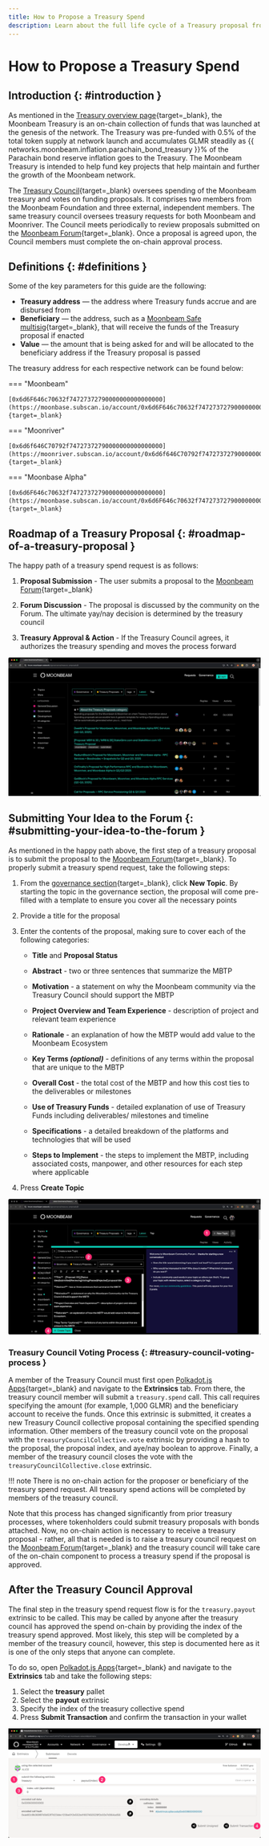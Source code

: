 ```yaml
---
title: How to Propose a Treasury Spend
description: Learn about the full life cycle of a Treasury proposal from the initial proposal on Moonbeam's Community Forum to the Treasury collective approving the spend on-chain.
---
```


# How to Propose a Treasury Spend

## Introduction {: #introduction }

As mentioned in the [Treasury overview page](/learn/features/treasury/){target=\_blank}, the Moonbeam Treasury is an on-chain collection of funds that was launched at the genesis of the network. The Treasury was pre-funded with 0.5% of the total token supply at network launch and accumulates GLMR steadily as {{ networks.moonbeam.inflation.parachain_bond_treasury }}% of the Parachain bond reserve inflation goes to the Treasury. The Moonbeam Treasury is intended to help fund key projects that help maintain and further the growth of the Moonbeam network.

The [Treasury Council](https://forum.moonbeam.network/g/TreasuryCouncil){target=\_blank} oversees spending of the Moonbeam treasury and votes on funding proposals. It comprises two members from the Moonbeam Foundation and three external, independent members. The same treasury council oversees treasury requests for both Moonbeam and Moonriver. The Council meets periodically to review proposals submitted on the [Moonbeam Forum](https://forum.moonbeam.network/c/governance/treasury-proposals/8){target=\_blank}. Once a proposal is agreed upon, the Council members must complete the on-chain approval process. 

## Definitions {: #definitions }

Some of the key parameters for this guide are the following:

 - **Treasury address** — the address where Treasury funds accrue and are disbursed from
 - **Beneficiary** — the address, such as a [Moonbeam Safe multisig](/tokens/manage/multisig-safe/){target=\_blank}, that will receive the funds of the Treasury proposal if enacted
 - **Value** — the amount that is being asked for and will be allocated to the beneficiary address if the Treasury proposal is passed

The treasury address for each respective network can be found below:

=== "Moonbeam"

    [0x6d6F646c70632f74727372790000000000000000](https://moonbase.subscan.io/account/0x6d6F646c70632f74727372790000000000000000){target=_blank}

=== "Moonriver"

    [0x6d6f646C70792f74727372790000000000000000](https://moonriver.subscan.io/account/0x6d6f646C70792f74727372790000000000000000){target=_blank}

=== "Moonbase Alpha"

    [0x6d6F646c70632f74727372790000000000000000](https://moonbase.subscan.io/account/0x6d6F646c70632f74727372790000000000000000){target=_blank}


## Roadmap of a Treasury Proposal {: #roadmap-of-a-treasury-proposal }

The happy path of a treasury spend request is as follows:

1. **Proposal Submission** - The user submits a proposal to the [Moonbeam Forum](https://forum.moonbeam.network/c/governance/treasury-proposals/8){target=\_blank}

2. **Forum Discussion** - The proposal is discussed by the community on the Forum. The ultimate yay/nay decision is determined by the treasury council

3. **Treasury Approval & Action** - If the Treasury Council agrees, it authorizes the treasury spending and moves the process forward

![Moonbeam Forum Home](/images/tokens/governance/treasury-proposals/treasury-proposal-1.webp)

## Submitting Your Idea to the Forum {: #submitting-your-idea-to-the-forum }

As mentioned in the happy path above, the first step of a treasury proposal is to submit the proposal to the [Moonbeam Forum](https://forum.moonbeam.network/c/governance/treasury-proposals/8){target=\_blank}. To properly submit a treasury spend request, take the following steps:

1. From the [governance section](https://forum.moonbeam.network/c/governance/treasury-proposals/8){target=\_blank}, click **New Topic**. By starting the topic in the governance section, the proposal will come pre-filled with a template to ensure you cover all the necessary points 
2. Provide a title for the proposal
3. Enter the contents of the proposal, making sure to cover each of the following categories:

    - **Title** and **Proposal Status** 

    - **Abstract** - two or three sentences that summarize the MBTP

    - **Motivation** - a statement on why the Moonbeam community via the Treasury Council should support the MBTP

    - **Project Overview and Team Experience** - description of project and relevant team experience

    - **Rationale** - an explanation of how the MBTP would add value to the Moonbeam Ecosystem

    - **Key Terms *(optional)*** - definitions of any terms within the proposal that are unique to the MBTP

    - **Overall Cost** - the total cost of the MBTP and how this cost ties to the deliverables or milestones

    - **Use of Treasury Funds** - detailed explanation of use of Treasury Funds including deliverables/ milestones and timeline

    - **Specifications** - a detailed breakdown of the platforms and technologies that will be used

    - **Steps to Implement** - the steps to implement the MBTP, including associated costs, manpower, and other resources for each step where applicable

4. Press **Create Topic**

![Submit a treasury spend proposal](/images/tokens/governance/treasury-proposals/treasury-proposal-2.webp)


### Treasury Council Voting Process {: #treasury-council-voting-process }

A member of the Treasury Council must first open [Polkadot.js Apps](https://polkadot.js.org/apps/?rpc=wss%3A%2F%2Fwss.api.moonbeam.network#/explorer){target=\_blank}  and navigate to the **Extrinsics** tab. From there, the treasury council member will submit a `treasury.spend` call. This call requires specifying the amount (for example, 1,000 GLMR) and the beneficiary account to receive the funds. Once this extrinsic is submitted, it creates a new Treasury Council collective proposal containing the specified spending information. Other members of the treasury council vote on the proposal with the `treasuryCouncilCollective.vote` extrinsic by providing a hash to the proposal, the proposal index, and aye/nay boolean to approve. Finally, a member of the treasury council closes the vote with the `treasuryCouncilCollective.close` extrinsic.
 
!!! note
    There is no on-chain action for the proposer or beneficiary of the treasury spend request.
    All treasury spend actions will be completed by members of the treasury council.

Note that this process has changed significantly from prior treasury processes, where tokenholders could submit treasury proposals with bonds attached. Now, no on-chain action is necessary to receive a treasury proposal - rather, all that is needed is to raise a treasury council request on the [Moonbeam Forum](https://forum.moonbeam.network/c/governance/treasury-proposals/8){target=\_blank} and the treasury council will take care of the on-chain component to process a treasury spend if the proposal is approved.

## After the Treasury Council Approval

The final step in the treasury spend request flow is for the `treasury.payout` extrinsic to be called. This may be called by anyone after the treasury council has approved the spend on-chain by providing the index of the treasury spend approved. Most likely, this step will be completed by a member of the treasury council, however, this step is documented here as it is one of the only steps that anyone can complete. 

To do so, open [Polkadot.js Apps](https://polkadot.js.org/apps/?rpc=wss%3A%2F%2Fwss.api.moonbeam.network#/explorer){target=\_blank} and navigate to the **Extrinsics** tab and take the following steps:

1. Select the **treasury** pallet
2. Select the **payout** extrinsic
3. Specify the index of the treasury collective spend
4. Press **Submit Transaction** and confirm the transaction in your wallet

![Call treasury.payout](/images/tokens/governance/treasury-proposals/treasury-proposal-3.webp)
